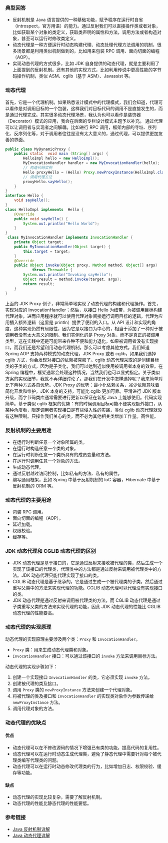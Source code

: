 ### 典型回答

- 反射机制是 Java 语言提供的一种基础功能，赋予程序在运行时自省（introspect，官方用语）的能力。通过反射我们可以直接操作类或者对象，比如获取某个对象的类定义，获取类声明的属性和方法，调用方法或者构造对象，甚至可以运行时修改类定义。
- 动态代理是一种方便运行时动态构建代理、动态处理代理方法调用的机制，很多场景都是利用类似机制做到的，比如用来包装 RPC 调用、面向切面的编程（AOP）。
- 实现动态代理的方式很多，比如 JDK 自身提供的动态代理，就是主要利用了上面提到的反射机制。还有其他的实现方式，比如利用传说中更高性能的字节码操作机制，类似 ASM、cglib（基于 ASM）、Javassist 等。

### 动态代理

首先，它是一个代理机制。如果熟悉设计模式中的代理模式，我们会知道，代理可以看作是对调用目标的一个包装，这样我们对目标代码的调用不是直接发生的，而是通过代理完成。其实很多动态代理场景，我认为也可以看作是装饰器（Decorator）模式的应用，我会在后面的专栏设计模式主题予以补充。
通过代理可以让调用者与实现者之间解耦。比如进行 RPC 调用，框架内部的寻址、序列化、反序列化等，对于调用者往往是没有太大意义的，通过代理，可以提供更加友善的界面。

```java
public class MyDynamicProxy {
    public static  void main (String[] args) {
        HelloImpl hello = new HelloImpl();
        MyInvocationHandler handler = new MyInvocationHandler(hello);
        // 构造代码实例
        Hello proxyHello = (Hello) Proxy.newProxyInstance(HelloImpl.class.getClassLoader(), HelloImpl.class.getInterfaces(), handler);
        // 调用代理方法
        proxyHello.sayHello();
    }
}
interface Hello {
    void sayHello();
}
class HelloImpl implements  Hello {
    @Override
    public void sayHello() {
        System.out.println("Hello World");
    }
}
 class MyInvocationHandler implements InvocationHandler {
    private Object target;
    public MyInvocationHandler(Object target) {
        this.target = target;
    }
    @Override
    public Object invoke(Object proxy, Method method, Object[] args)
            throws Throwable {
        System.out.println("Invoking sayHello");
        Object result = method.invoke(target, args);
        return result;
    }
}
```

上面的 JDK Proxy 例子，非常简单地实现了动态代理的构建和代理操作。首先，实现对应的 InvocationHandler；然后，以接口 Hello 为纽带，为被调用目标构建代理对象，进而应用程序就可以使用代理对象间接运行调用目标的逻辑，代理为应用插入额外逻辑（这里是 println）提供了便利的入口。从 API 设计和实现的角度，这种实现仍然有局限性，因为它是以接口为中心的，相当于添加了一种对于被调用者没有太大意义的限制。我们实例化的是 Proxy 对象，而不是真正的被调用类型，这在实践中还是可能带来各种不便和能力退化。如果被调用者没有实现接口，而我们还是希望利用动态代理机制，那么可以考虑其他方式。我们知道 Spring AOP 支持两种模式的动态代理，JDK Proxy 或者 cglib，如果我们选择 cglib 方式，你会发现对接口的依赖被克服了。cglib 动态代理采取的是创建目标类的子类的方式，因为是子类化，我们可以达到近似使用被调用者本身的效果。在 Spring 编程中，框架通常会处理这种情况，当然我们也可以显式指定。关于类似方案的实现细节，我就不再详细讨论了。那我们在开发中怎样选择呢？我来简单对比下两种方式各自优势。JDK Proxy 的优势：最小化依赖关系，减少依赖意味着简化开发和维护，JDK 本身的支持，可能比 cglib 更加可靠。平滑进行 JDK 版本升级，而字节码类库通常需要进行更新以保证在新版 Java 上能够使用。代码实现简单。基于类似 cglib 框架的优势：有的时候调用目标可能不便实现额外接口，从某种角度看，限定调用者实现接口是有些侵入性的实践，类似 cglib 动态代理就没有这种限制。只操作我们关心的类，而不必为其他相关类增加工作量。高性能。

### 反射机制的主要用途

- 在运行时判断任意一个对象所属的类。
- 在运行时构造任意一个类的对象。
- 在运行时判断任意一个类所具有的成员变量和方法。
- 在运行时调用任意一个对象的方法。
- 生成动态代理。
- 通过反射越过访问控制，比如私有的方法、私有的属性。
- 编写通用框架，比如 Spring 中基于反射机制的 IoC 容器，Hibernate 中基于反射机制的 ORM 等。

### 动态代理的主要用途

- 包装 RPC 调用。
- 面向切面的编程（AOP）。
- 延迟加载。
- 权限校验。
- 缓存等。

### JDK 动态代理和 CGLIB 动态代理的区别

- JDK 动态代理是基于接口的，它是通过反射来接收被代理的类，然后生成一个实现了该接口的代理类，代理类中的方法都是通过反射来调用被代理类中的方法。JDK 动态代理只能代理实现了接口的类。
- CGLIB 动态代理是基于继承的，它是通过生成一个被代理类的子类，然后通过重写父类中的方法来实现代理的功能。CGLIB 动态代理可以代理没有实现接口的类。
- JDK 动态代理是通过反射来调用被代理类的方法，而 CGLIB 动态代理是通过子类重写父类的方法来实现代理的功能，因此 JDK 动态代理的性能比 CGLIB 动态代理的性能要高。

### 动态代理的实现原理

动态代理的实现原理主要涉及两个类：`Proxy` 和 `InvocationHandler`。

- `Proxy` 类：用来生成动态代理类和对象。
- `InvocationHandler` 接口：可以通过该接口的 `invoke` 方法来调用目标方法。

动态代理的实现步骤如下：

1. 创建一个实现接口 `InvocationHandler` 的类，它必须实现 `invoke` 方法。
2. 创建被代理的类及接口。
3. 调用 `Proxy` 类的 `newProxyInstance` 方法来创建一个代理对象。
4. 将被代理的类及接口和 `InvocationHandler` 的实现类对象作为参数传递给 `newProxyInstance` 方法。
5. 调用代理对象的方法。

### 动态代理的优缺点

#### 优点

- 动态代理可以在不修改源码的情况下增强已有类的功能，提高代码的复用性。
- 动态代理可以在运行时动态生成代理类，避免了静态代理中需要针对每个被代理类编写代理类的问题。
- 动态代理可以在运行时动态修改代理类的行为，比如增加日志、权限校验、缓存等功能。

#### 缺点

- 动态代理的实现比较复杂，需要了解反射机制。
- 动态代理的性能比静态代理的性能要低。

### 参考链接

- [Java 反射机制详解](https://www.cnblogs.com/throwable/p/9139954.html)
- [Java 动态代理详解](https://www.cnblogs.com/throwable/p/9139954.html)